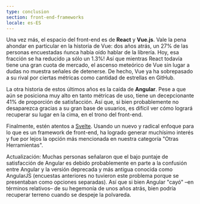 ```yaml
---
type: conclusion
section: front-end-frameworks
locale: es-ES
---
```

Una vez más, el espacio del front-end es de **React** y **Vue.js**. Vale la pena ahondar en particular en la historia de Vue: dos años atrás, un 27% de las personas encuestadas ńunca había oído hablar de la librería. Hoy, esa fracción se ha reducido ¡a sólo un 1.3%! Así que mientras React todavía tiene una gran cuota de mercado, el ascenso meteórico de Vue sin lugar a dudas no muestra señales de detenerse. De hecho, Vue ya ha sobrepasado a su rival por ciertas métricas como cantidad de estrellas en GitHub.

La otra historia de estos últimos años es la caída de **Angular**. Pese a que aún se posiciona muy alto en tanto métricas de uso, tiene un decepcionante 41% de proporción de satisfacción. Así que, si bien probablemente no desaparezca gracias a su gran base de usuarios, es difícil ver cómo logrará recuperar su lugar en la cima, en el trono del front-end.

Finalmente, estén atentos a [Svelte](https://svelte.technology/). Usando un nuevo y radical enfoque para lo que es un framework de front-end, ha logrado generar muchísimo interés y fue por lejos la opción más mencionada en nuestra categoría "Otras Herramientas".

Actualización: Muchas personas señalaron que el bajo puntaje de satisfacción de Angular es debido probablemente en parte a la confusión entre Angular y la versión deprecada y más antigua conocida como AngularJS (encuestas anteriores no tuvieron este problema porque se presentaban como opciones separadas). Así que si bien Angular "cayó" –en términos relativos– de su hegemonía de unos años atrás, bien podría recuperar terreno cuando se despeje la polvareda.
